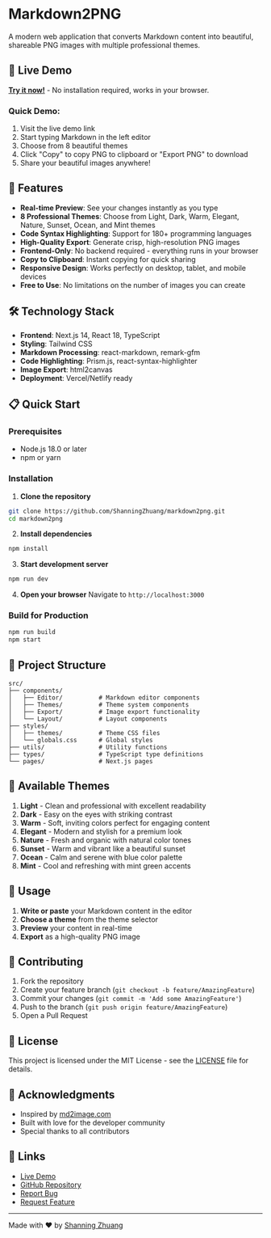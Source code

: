 # Markdown2PNG

A modern web application that converts Markdown content into beautiful, shareable PNG images with multiple professional themes.

## 🎯 Live Demo

**[Try it now!](https://your-demo-url.vercel.app)** - No installation required, works in your browser.

### Quick Demo:
1. Visit the live demo link
2. Start typing Markdown in the left editor  
3. Choose from 8 beautiful themes
4. Click "Copy" to copy PNG to clipboard or "Export PNG" to download
5. Share your beautiful images anywhere!

## 🚀 Features

- **Real-time Preview**: See your changes instantly as you type
- **8 Professional Themes**: Choose from Light, Dark, Warm, Elegant, Nature, Sunset, Ocean, and Mint themes
- **Code Syntax Highlighting**: Support for 180+ programming languages
- **High-Quality Export**: Generate crisp, high-resolution PNG images
- **Frontend-Only**: No backend required - everything runs in your browser
- **Copy to Clipboard**: Instant copying for quick sharing
- **Responsive Design**: Works perfectly on desktop, tablet, and mobile devices
- **Free to Use**: No limitations on the number of images you can create

## 🛠️ Technology Stack

- **Frontend**: Next.js 14, React 18, TypeScript
- **Styling**: Tailwind CSS
- **Markdown Processing**: react-markdown, remark-gfm
- **Code Highlighting**: Prism.js, react-syntax-highlighter
- **Image Export**: html2canvas
- **Deployment**: Vercel/Netlify ready

## 📋 Quick Start

### Prerequisites
- Node.js 18.0 or later
- npm or yarn

### Installation

1. **Clone the repository**
```bash
git clone https://github.com/ShanningZhuang/markdown2png.git
cd markdown2png
```

2. **Install dependencies**
```bash
npm install
```

3. **Start development server**
```bash
npm run dev
```

4. **Open your browser**
Navigate to `http://localhost:3000`

### Build for Production

```bash
npm run build
npm start
```

## 📁 Project Structure

```
src/
├── components/
│   ├── Editor/          # Markdown editor components
│   ├── Themes/          # Theme system components
│   ├── Export/          # Image export functionality
│   └── Layout/          # Layout components
├── styles/
│   ├── themes/          # Theme CSS files
│   └── globals.css      # Global styles
├── utils/               # Utility functions
├── types/               # TypeScript type definitions
└── pages/               # Next.js pages
```

## 🎨 Available Themes

1. **Light** - Clean and professional with excellent readability
2. **Dark** - Easy on the eyes with striking contrast
3. **Warm** - Soft, inviting colors perfect for engaging content
4. **Elegant** - Modern and stylish for a premium look
5. **Nature** - Fresh and organic with natural color tones
6. **Sunset** - Warm and vibrant like a beautiful sunset
7. **Ocean** - Calm and serene with blue color palette
8. **Mint** - Cool and refreshing with mint green accents

## 📝 Usage

1. **Write or paste** your Markdown content in the editor
2. **Choose a theme** from the theme selector
3. **Preview** your content in real-time
4. **Export** as a high-quality PNG image

## 🤝 Contributing

1. Fork the repository
2. Create your feature branch (`git checkout -b feature/AmazingFeature`)
3. Commit your changes (`git commit -m 'Add some AmazingFeature'`)
4. Push to the branch (`git push origin feature/AmazingFeature`)
5. Open a Pull Request

## 📄 License

This project is licensed under the MIT License - see the [LICENSE](LICENSE) file for details.

## 🙏 Acknowledgments

- Inspired by [md2image.com](https://www.md2image.com)
- Built with love for the developer community
- Special thanks to all contributors

## 🔗 Links

- [Live Demo](https://markdown2png.vercel.app)
- [GitHub Repository](https://github.com/ShanningZhuang/markdown2png)
- [Report Bug](https://github.com/ShanningZhuang/markdown2png/issues)
- [Request Feature](https://github.com/ShanningZhuang/markdown2png/issues)

---

Made with ❤️ by [Shanning Zhuang](https://github.com/ShanningZhuang)
